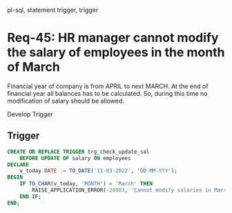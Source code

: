 pl-sql, statement trigger, trigger

# Req-45: HR manager cannot modify the salary of employees in the month of March 
Financial year of company is from APRIL to next MARCH. At the end of financial year all balances has to be calculated. So, during this time no modification of salary should be allowed.

Develop Trigger

## Trigger

```sql
CREATE OR REPLACE TRIGGER trg_check_update_sal
    BEFORE UPDATE OF salary ON employees
DECLARE
    v_today DATE := TO_DATE('11-03-2022', 'DD-MM-YYY');
BEGIN
    IF TO_CHAR(v_today, 'MONTH') = 'March' THEN
        RAISE_APPLICATION_ERROR(-20003, 'Cannot modify salaries in March');
    END IF;
END;
```
